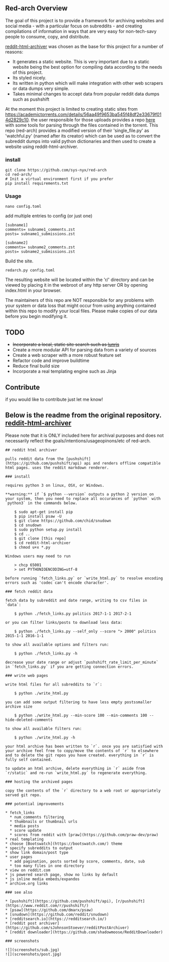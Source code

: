 ## Red-arch Overview
The goal of this project is to provide a framework for archiving websites and social media -  with a particular focus on subreddits - and creating compilations of information in ways that are very easy for non-tech-savy people to consume, copy, and distribute.

[reddit-html-archiver](https://github.com/libertysoft3/reddit-html-archiver) was chosen as the base for this project for a number of reasons:
- It generates a static website. This is very important due to a static website being the best option for compiling data according to the needs of this project.  
- Its styled nicely.
- Its written in python which will make integration with other web scrapers or data dumps very simple.
- Takes minimal changes to accept data from popular reddit data dumps such as pushshift

At the moment this project is limited to creating static sites from https://academictorrents.com/details/56aa49f9653ba545f48df2e33679f014d2829c10. the user responsible for those uploads provides a repo [here](https://github.com/Watchful1/PushshiftDumps) with some tools for parsing through the files contained in the torrent. This repo (red-arch) provides a modified version of their 'single_file.py' as 'watchful.py' (named after its creator) which can be used as to convert the subreddit dumps into valid python dictionaries and then used to create a website using reddit-html-archiver.
 
### install

```
git clone https://github.com/sys-nyx/red-arch
cd red-arch/
# Init a virtual environment first if you prefer
pip install requirements.txt

```

### Usage

```
nano config.toml

```
add multiple entries to config (or just one)

```
[subname1]
comments= subname1_comments.zst
posts= subname1_submissions.zst

[subname2]
comments= subname2_comments.zst
posts= subname2_submissions.zst
```

Build the site.
```
redarch.py config.toml
```

The resulting website will be located within the 'r/' directory and can be viewed by placing it in the webroot of any http server OR by opening index.html in your browser. 

The maintainers of this repo are NOT responsible for any problems with your system or data loss that might occur from using anything contained within this repo to modify your local files. Please make copies of our data before you begin modifying it. 


## TODO
- ~~Incorporate a local, static site search such as [lunrjs](https://github.com/olivernn/lunr.js)~~
- Create a more modular API for parsing data from a variety of sources
- Create a web scraper with a more robust feature set
- Refactor code and improve buildtime
- Reduce final build size
- Incorporate a real templating engine such as Jinja 

## Contribute
if you would like to contribute just let me know!
  
## Below is the readme from the original repository. [reddit-html-archiver](https://github.com/libertysoft3/reddit-html-archiver)
Please note that it is ONLY included here for archival purposes and does not necessarily reflect the goals/intentions/usageopinons/etc of red-arch.  

```
## reddit html archiver

pulls reddit data from the [pushshift](https://github.com/pushshift/api) api and renders offline compatible html pages. uses the reddit markdown renderer.

### install

requires python 3 on linux, OSX, or Windows. 

**warning:** if `$ python --version` outputs a python 2 version on your system, then you need to replace all occurances of `python` with `python3` in the commands below.

    $ sudo apt-get install pip
    $ pip install psaw -U
    $ git clone https://github.com/chid/snudown
    $ cd snudown
    $ sudo python setup.py install
    $ cd ..
    $ git clone [this repo]
    $ cd reddit-html-archiver
    $ chmod u+x *.py

Windows users may need to run

    > chcp 65001
    > set PYTHONIOENCODING=utf-8

before running `fetch_links.py` or `write_html.py` to resolve encoding errors such as 'codec can't encode character'.

### fetch reddit data

fetch data by subreddit and date range, writing to csv files in `data`:

    $ python ./fetch_links.py politics 2017-1-1 2017-2-1
    
or you can filter links/posts to download less data:

    $ python ./fetch_links.py --self_only --score "> 2000" politics 2015-1-1 2016-1-1
    
to show all available options and filters run:

    $ python ./fetch_links.py -h

decrease your date range or adjust `pushshift_rate_limit_per_minute` in `fetch_links.py` if you are getting connection errors.

### write web pages

write html files for all subreddits to `r`:

    $ python ./write_html.py

you can add some output filtering to have less empty postssmaller archive size

    $ python ./write_html.py --min-score 100 --min-comments 100 --hide-deleted-comments
    
to show all available filters run:

    $ python ./write_html.py -h

your html archive has been written to `r`. once you are satisfied with your archive feel free to copy/move the contents of `r` to elsewhere and to delete the git repos you have created. everything in `r` is fully self contained.

to update an html archive, delete everything in `r` aside from `r/static` and re-run `write_html.py` to regenerate everything.

### hosting the archived pages

copy the contents of the `r` directory to a web root or appropriately served git repo.

### potential improvements

* fetch_links
  * num_comments filtering
  * thumbnails or thumbnail urls
  * media posts
  * score update
  * scores from reddit with [praw](https://github.com/praw-dev/praw)
* real templating
* choose [Bootswatch](https://bootswatch.com/) theme
* specify subreddits to output
* show link domain/post type
* user pages
  * add pagination, posts sorted by score, comments, date, sub
  * too many files in one directory
* view on reddit.com
* js powered search page, show no links by default
* js inline media embeds/expandos
* archive.org links

### see also

* [pushshift](https://github.com/pushshift/api), [r/pushshift](https://www.reddit.com/r/pushshift/)
* [psaw](https://github.com/dmarx/psaw)
* [snudown](https://github.com/reddit/snudown)
* [redditsearch.io](https://redditsearch.io/)
* [reddit post archiver](https://github.com/sJohnsonStoever/redditPostArchiver)
* [reddit downloader](https://github.com/shadowmoose/RedditDownloader)

### screenshots

![](screenshots/sub.jpg)
![](screenshots/post.jpg)
```

